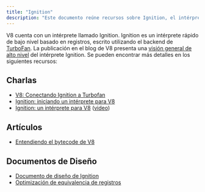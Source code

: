 ```yaml
---
title: "Ignition"
description: "Este documento reúne recursos sobre Ignition, el intérprete de V8."
---
```

V8 cuenta con un intérprete llamado Ignition. Ignition es un intérprete rápido de bajo nivel basado en registros, escrito utilizando el backend de [TurboFan](/docs/turbofan). La publicación en el blog de V8 presenta una [visión general de alto nivel](/blog/ignition-interpreter) del intérprete Ignition. Se pueden encontrar más detalles en los siguientes recursos:

## Charlas

- [V8: Conectando Ignition a Turbofan](https://docs.google.com/presentation/d/1chhN90uB8yPaIhx_h2M3lPyxPgdPmkADqSNAoXYQiVE/edit)
- [Ignition: iniciando un intérprete para V8](https://docs.google.com/presentation/d/1HgDDXBYqCJNasBKBDf9szap1j4q4wnSHhOYpaNy5mHU/edit#slide=id.g1357e6d1a4_0_58)
- [Ignition: un intérprete para V8](https://docs.google.com/presentation/d/1OqjVqRhtwlKeKfvMdX6HaCIu9wpZsrzqpIVIwQSuiXQ/edit) ([video](https://youtu.be/r5OWCtuKiAk))

## Artículos

- [Entendiendo el bytecode de V8](https://medium.com/dailyjs/understanding-v8s-bytecode-317d46c94775)

## Documentos de Diseño

- [Documento de diseño de Ignition](https://docs.google.com/document/d/11T2CRex9hXxoJwbYqVQ32yIPMh0uouUZLdyrtmMoL44/edit?ts=56f27d9d#heading=h.6jz9dj3bnr8t)
- [Optimización de equivalencia de registros](https://docs.google.com/document/d/1wW_VkkIwhAAgAxLYM0wvoTEkq8XykibDIikGpWH7l1I/edit?ts=570d7131#heading=h.6jz9dj3bnr8t)

